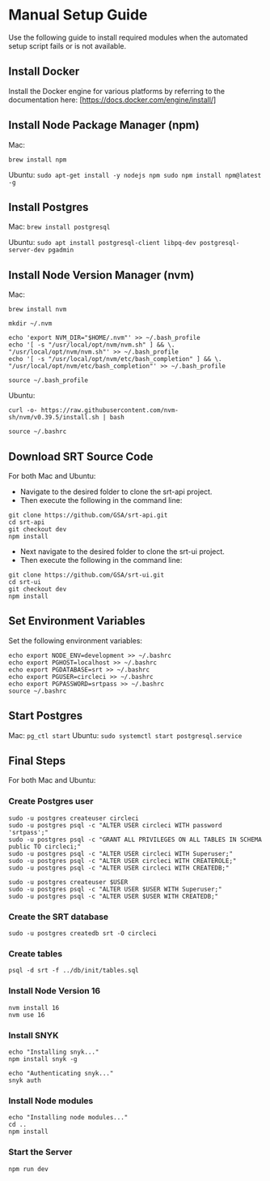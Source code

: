 # Manual Setup Guide 
Use the following guide to install required modules when the automated setup script fails or is not available. 

## Install Docker 
Install the Docker engine for various platforms by referring to the documentation here: [https://docs.docker.com/engine/install/]

## Install Node Package Manager (npm)
Mac: 
```
brew install npm
```

Ubuntu: 
`sudo apt-get install -y nodejs npm
sudo npm install npm@latest -g`

## Install Postgres 
Mac: 
`brew install postgresql`

Ubuntu: 
`sudo apt install postgresql-client libpq-dev postgresql-server-dev pgadmin`

## Install Node Version Manager (nvm)
Mac: 
```
brew install nvm

mkdir ~/.nvm 

echo 'export NVM_DIR="$HOME/.nvm"' >> ~/.bash_profile
echo '[ -s "/usr/local/opt/nvm/nvm.sh" ] && \. "/usr/local/opt/nvm/nvm.sh"' >> ~/.bash_profile
echo '[ -s "/usr/local/opt/nvm/etc/bash_completion" ] && \. "/usr/local/opt/nvm/etc/bash_completion"' >> ~/.bash_profile

source ~/.bash_profile 
```
Ubuntu: 
```
curl -o- https://raw.githubusercontent.com/nvm-sh/nvm/v0.39.5/install.sh | bash

source ~/.bashrc 
```
## Download SRT Source Code 
For both Mac and Ubuntu: 
* Navigate to the desired folder to clone the srt-api project. 
* Then execute the following in the command line: 
```
git clone https://github.com/GSA/srt-api.git
cd srt-api
git checkout dev
npm install
```
* Next navigate to the desired folder to clone the srt-ui project. 
* Then execute the following in the command line: 
```
git clone https://github.com/GSA/srt-ui.git
cd srt-ui
git checkout dev
npm install
```
## Set Environment Variables 
Set the following environment variables: 
```
echo export NODE_ENV=development >> ~/.bashrc
echo export PGHOST=localhost >> ~/.bashrc
echo export PGDATABASE=srt >> ~/.bashrc
echo export PGUSER=circleci >> ~/.bashrc
echo export PGPASSWORD=srtpass >> ~/.bashrc
source ~/.bashrc
```

## Start Postgres 
Mac: 
`pg_ctl start`
Ubuntu: 
`sudo systemctl start postgresql.service`
## Final Steps 
For both Mac and Ubuntu: 
### Create Postgres user 
```
sudo -u postgres createuser circleci
sudo -u postgres psql -c "ALTER USER circleci WITH password 'srtpass';"
sudo -u postgres psql -c "GRANT ALL PRIVILEGES ON ALL TABLES IN SCHEMA public TO circleci;"
sudo -u postgres psql -c "ALTER USER circleci WITH Superuser;"
sudo -u postgres psql -c "ALTER USER circleci WITH CREATEROLE;"
sudo -u postgres psql -c "ALTER USER circleci WITH CREATEDB;"

sudo -u postgres createuser $USER
sudo -u postgres psql -c "ALTER USER $USER WITH Superuser;"
sudo -u postgres psql -c "ALTER USER $USER WITH CREATEDB;"
```
### Create the SRT database 
`sudo -u postgres createdb srt -O circleci`
### Create tables 
`psql -d srt -f ../db/init/tables.sql`
### Install Node Version 16 
```
nvm install 16
nvm use 16
```
### Install SNYK 
```
echo "Installing snyk..."
npm install snyk -g

echo "Authenticating snyk..."
snyk auth
```
### Install Node modules 
```
echo "Installing node modules..."
cd ..
npm install
```
### Start the Server 
`npm run dev`
